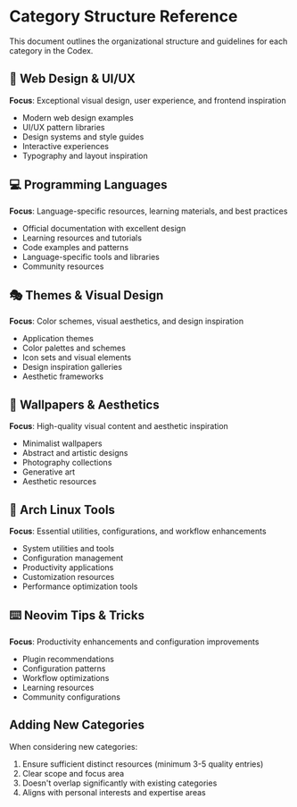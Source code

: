 # Category Structure Reference

This document outlines the organizational structure and guidelines for each category in the Codex.

## 🎨 Web Design & UI/UX
**Focus**: Exceptional visual design, user experience, and frontend inspiration
- Modern web design examples
- UI/UX pattern libraries
- Design systems and style guides
- Interactive experiences
- Typography and layout inspiration

## 💻 Programming Languages
**Focus**: Language-specific resources, learning materials, and best practices
- Official documentation with excellent design
- Learning resources and tutorials
- Code examples and patterns
- Language-specific tools and libraries
- Community resources

## 🎭 Themes & Visual Design
**Focus**: Color schemes, visual aesthetics, and design inspiration
- Application themes
- Color palettes and schemes
- Icon sets and visual elements
- Design inspiration galleries
- Aesthetic frameworks

## 🌄 Wallpapers & Aesthetics
**Focus**: High-quality visual content and aesthetic inspiration
- Minimalist wallpapers
- Abstract and artistic designs
- Photography collections
- Generative art
- Aesthetic resources

## 🐧 Arch Linux Tools
**Focus**: Essential utilities, configurations, and workflow enhancements
- System utilities and tools
- Configuration management
- Productivity applications
- Customization resources
- Performance optimization tools

## ⌨️ Neovim Tips & Tricks
**Focus**: Productivity enhancements and configuration improvements
- Plugin recommendations
- Configuration patterns
- Workflow optimizations
- Learning resources
- Community configurations

## Adding New Categories

When considering new categories:
1. Ensure sufficient distinct resources (minimum 3-5 quality entries)
2. Clear scope and focus area
3. Doesn't overlap significantly with existing categories
4. Aligns with personal interests and expertise areas